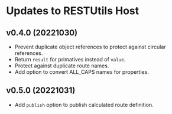 # Updates to RESTUtils Host

## v0.4.0 (20221030)

* Prevent duplicate object references to protect against circular references.
* Return `result` for primatives instead of `value`.
* Protect against duplicate route names.
* Add option to convert ALL_CAPS names for properties.

## v0.5.0 (20221031)

* Add `publish` option to publish calculated route definition.
